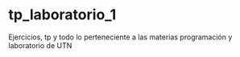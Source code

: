 # tp_laboratorio_1
Ejercicios, tp y todo lo perteneciente a las materias programación y laboratorio de UTN
